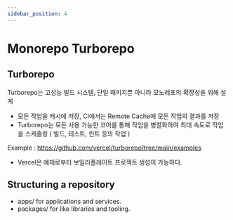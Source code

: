 ```yaml
---
sidebar_position: 4
---
```


# Monorepo Turborepo    

## Turborepo

Turborepo는 고성능 빌드 시스템, 단일 패키지뿐 아니라 모노레포의 확장성을 위해 설계
- 모든 작업을 캐시에 저장, CI에서는 Remote Cache에 모든 작업의 결과를 저장 
- Turborepo는 모든 사용 가능한 코어를 통해 작업을 병렬화하여 최대 속도로 작업을 스케줄링 ( 빌드, 테스트, 린트 등의 작업 )

Example : https://github.com/vercel/turborepo/tree/main/examples  
- Vercel은 예제로부터 보일러플레이트 프로젝트 생성이 가능하다.   

## Structuring a repository

- apps/ for applications and services. 
- packages/ for like libraries and tooling.  

